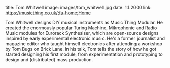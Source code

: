 title: Tom Whitwell
image: images/tom_whitwell.jpg
date: 1.1.2000
link: https://musicthing.co.uk/;fa-home;Home

Tom Whitwell designs DIY musical instruments as Music Thing Modular. He created the enormously popular Turing Machine, Mikrophonie and Radio Music modules for Eurorack Synthesiser, which are open-source designs inspired by early experimental electronic music. He's a former journalist and magazine editor who taught himself electronics after attending a workshop by Tom Bugs on Brick Lane. In his talk, Tom tells the story of how he got started designing his first module, from experimentation and prototyping to design and (distributed) mass production.
